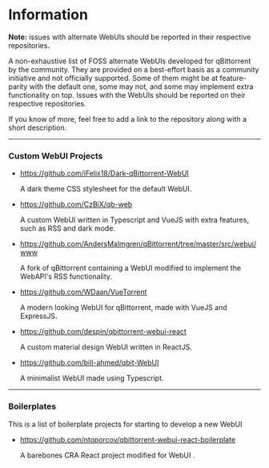 # Information

**Note:** issues with alternate WebUIs should be reported in their respective repositories.

A non-exhaustive list of FOSS alternate WebUIs developed for qBittorrent by the community. They are provided on a best-effort basis as a community initiative and not officially supported. Some of them might be at feature-parity with the default one, some may not, and some may implement extra functionality on top. Issues with the WebUIs should be reported on their respective repositories.

If you know of more, feel free to add a link to the repository along with a short description.

---
### Custom WebUI Projects


- https://github.com/iFelix18/Dark-qBittorrent-WebUI

    A dark theme CSS stylesheet for the default WebUI.

- https://github.com/CzBiX/qb-web

    A custom WebUI written in Typescript and VueJS with extra features, such as RSS and dark mode.

- https://github.com/AndersMalmgren/qBittorrent/tree/master/src/webui/www

    A fork of qBittorrent containing a WebUI modified to implement the WebAPI's RSS functionality.

- https://github.com/WDaan/VueTorrent

    A modern looking WebUI for qBittorrent, made with VueJS and ExpressJS.

- https://github.com/despin/qbittorrent-webui-react

    A custom material design WebUI written in ReactJS.

- https://github.com/bill-ahmed/qbit-WebUI

    A minimalist WebUI made using Typescript.


---
### Boilerplates

This is a list of boilerplate projects for starting to develop a new WebUI


- https://github.com/ntoporcov/qbittorrent-webui-react-boilerplate

    A barebones CRA React project modified for WebUI .
